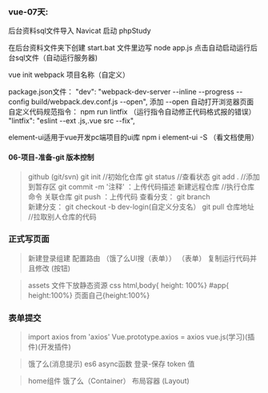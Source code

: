 ### vue-07天:
后台资料sql文件导入 Navicat 启动 phpStudy 

在后台资料文件夹下创建 start.bat 文件里边写 node app.js 点击自动启动运行后台sql文件（自动运行服务器)

vue init webpack 项目名称（自定义）

package.json文件：
"dev": "webpack-dev-server --inline --progress --config build/webpack.dev.conf.js --open",
添加 --open 自动打开浏览器页面
自定义代码规范指令： npm run lintfix （运行指令自动修正代码格式报的错误）
"lintfix": "eslint --ext .js,.vue src --fix",

element-ui适用于vue开发pc端项目的ui库
npm i element-ui -S （看文档使用）

#### 06-项目-准备-git 版本控制
> github (git/svn)
> git init      //初始化仓库
> git status    //查看状态
> git add .     //添加到暂存区
> git commit -m '注释'  ：上传代码描述
> 新建远程仓库 //执行仓库命令
> 关联仓库
> git push  ：上传代码
> 查看分支： git branch  
> 新建分支： git checkout -b dev-login(自定义分支名）
> git pull 仓库地址   //拉取别人仓库的代码

### 正式写页面
>新建登录组建 配置路由  （饿了么UI搜（表单））
>（表单） 复制运行代码并且修改
> (按钮)

> assets 文件下放静态资源 css
>html,body{ height: 100%} #app{ height:100%} 页面自己{height:100%}

### 表单提交
>import axios from 'axios'
>Vue.prototype.axios = axios
>vue.js(学习)(插件)(开发插件)

> 饿了么(消息提示)
> es6 async函数
>登录-保存 token 值

>home组件 饿了么（Container） 布局容器 (Layout)
